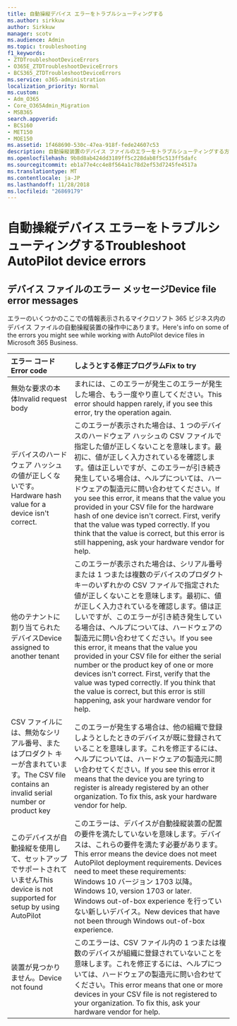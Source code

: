 ```yaml
---
title: 自動操縦デバイス エラーをトラブルシューティングする
ms.author: sirkkuw
author: Sirkkuw
manager: scotv
ms.audience: Admin
ms.topic: troubleshooting
f1_keywords:
- ZTDTroubleshootDeviceErrors
- O365E_ZTDTroubleshootDeviceErrors
- BCS365_ZTDTroubleshootDeviceErrors
ms.service: o365-administration
localization_priority: Normal
ms.custom:
- Adm_O365
- Core_O365Admin_Migration
- MSB365
search.appverid:
- BCS160
- MET150
- MOE150
ms.assetid: 1f468690-530c-47ea-918f-fede24607c53
description: 自動操縦装置のデバイス ファイルのエラーをトラブルシューティングする方法について説明します。
ms.openlocfilehash: 9b8d8ab424dd3189ff5c228dab8f5c513ff5dafc
ms.sourcegitcommit: eb1a77e4cc4e8f564a1c78d2ef53d7245fe4517a
ms.translationtype: MT
ms.contentlocale: ja-JP
ms.lasthandoff: 11/28/2018
ms.locfileid: "26869179"
---
```

# <a name="troubleshoot-autopilot-device-errors"></a><span data-ttu-id="a6252-103">自動操縦デバイス エラーをトラブルシューティングする</span><span class="sxs-lookup"><span data-stu-id="a6252-103">Troubleshoot AutoPilot device errors</span></span>

## <a name="device-file-error-messages"></a><span data-ttu-id="a6252-104">デバイス ファイルのエラー メッセージ</span><span class="sxs-lookup"><span data-stu-id="a6252-104">Device file error messages</span></span>

<span data-ttu-id="a6252-105">エラーのいくつかのここでの情報表示されるマイクロソフト 365 ビジネス内のデバイス ファイルの自動操縦装置の操作中にあります。</span><span class="sxs-lookup"><span data-stu-id="a6252-105">Here's info on some of the errors you might see while working with AutoPilot device files in Microsoft 365 Business.</span></span> 
  
|<span data-ttu-id="a6252-106">**エラー コード**</span><span class="sxs-lookup"><span data-stu-id="a6252-106">**Error code**</span></span>|<span data-ttu-id="a6252-107">**しようとする修正プログラム**</span><span class="sxs-lookup"><span data-stu-id="a6252-107">**Fix to try**</span></span>|
|:-----|:-----|
|<span data-ttu-id="a6252-108">無効な要求の本体</span><span class="sxs-lookup"><span data-stu-id="a6252-108">Invalid request body</span></span>  <br/> |<span data-ttu-id="a6252-109">まれには、このエラーが発生このエラーが発生した場合、もう一度やり直してください。</span><span class="sxs-lookup"><span data-stu-id="a6252-109">This error should happen rarely, if you see this error, try the operation again.</span></span>  <br/> |
|<span data-ttu-id="a6252-110">デバイスのハードウェア ハッシュの値が正しくないです。</span><span class="sxs-lookup"><span data-stu-id="a6252-110">Hardware hash value for a device isn't correct.</span></span>  <br/> |<span data-ttu-id="a6252-p101">このエラーが表示された場合は、1 つのデバイスのハードウェア ハッシュの CSV ファイルで指定した値が正しくないことを意味します。最初に、値が正しく入力されているを確認します。値は正しいですが、このエラーが引き続き発生している場合は、ヘルプについては、ハードウェアの製造元に問い合わせてください。</span><span class="sxs-lookup"><span data-stu-id="a6252-p101">If you see this error, it means that the value you provided in your CSV file for the hardware hash of one device isn't correct. First, verify that the value was typed correctly. If you think that the value is correct, but this error is still happening, ask your hardware vendor for help.</span></span>  <br/> |
|<span data-ttu-id="a6252-114">他のテナントに割り当てられたデバイス</span><span class="sxs-lookup"><span data-stu-id="a6252-114">Device assigned to another tenant</span></span>  <br/> |<span data-ttu-id="a6252-p102">このエラーが表示された場合は、シリアル番号または 1 つまたは複数のデバイスのプロダクト キーのいずれかの CSV ファイルで指定された値が正しくないことを意味します。最初に、値が正しく入力されているを確認します。値は正しいですが、このエラーが引き続き発生している場合は、ヘルプについては、ハードウェアの製造元に問い合わせてください。</span><span class="sxs-lookup"><span data-stu-id="a6252-p102">If you see this error, it means that the value you provided in your CSV file for either the serial number or the product key of one or more devices isn't correct. First, verify that the value was typed correctly. If you think that the value is correct, but this error is still happening, ask your hardware vendor for help.</span></span>  <br/> |
|<span data-ttu-id="a6252-118">CSV ファイルには、無効なシリアル番号、またはプロダクト キーが含まれています。</span><span class="sxs-lookup"><span data-stu-id="a6252-118">The CSV file contains an invalid serial number or product key</span></span>  <br/> |<span data-ttu-id="a6252-p103">このエラーが発生する場合は、他の組織で登録しようとしたときのデバイスが既に登録されていることを意味します。これを修正するには、ヘルプについては、ハードウェアの製造元に問い合わせてください。</span><span class="sxs-lookup"><span data-stu-id="a6252-p103">If you see this error it means that the device you are tyring to register is already registered by an other organization. To fix this, ask your hardware vendor for help.</span></span>  <br/> |
|<span data-ttu-id="a6252-121">このデバイスが自動操縦を使用して、セットアップでサポートされていません</span><span class="sxs-lookup"><span data-stu-id="a6252-121">This device is not supported for setup by using AutoPilot</span></span>  <br/> | <span data-ttu-id="a6252-p104">このエラーは、デバイスが自動操縦装置の配置の要件を満たしていないを意味します。デバイスは、これらの要件を満たす必要があります。</span><span class="sxs-lookup"><span data-stu-id="a6252-p104">This error means the device does not meet AutoPilot deployment requirements. Devices need to meet these requirements:</span></span>  <br/>  <span data-ttu-id="a6252-124">Windows 10 バージョン 1703 以降。</span><span class="sxs-lookup"><span data-stu-id="a6252-124">Windows 10, version 1703 or later.</span></span>  <br/>  <span data-ttu-id="a6252-125">Windows out-of-box experience を行っていない新しいデバイス。</span><span class="sxs-lookup"><span data-stu-id="a6252-125">New devices that have not been through Windows out-of-box experience.</span></span>  <br/> |
|<span data-ttu-id="a6252-126">装置が見つかりません。</span><span class="sxs-lookup"><span data-stu-id="a6252-126">Device not found</span></span>  <br/> |<span data-ttu-id="a6252-p105">このエラーは、CSV ファイル内の 1 つまたは複数のデバイスが組織に登録されていないことを意味します。これを修正するには、ヘルプについては、ハードウェアの製造元に問い合わせてください。</span><span class="sxs-lookup"><span data-stu-id="a6252-p105">This error means that one or more devices in your CSV file is not registered to your organization. To fix this, ask your hardware vendor for help.</span></span>  <br/> |
   
